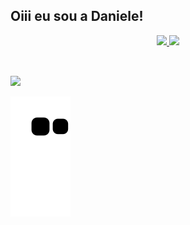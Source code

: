 ## Oiii eu sou a Daniele!
<div align="center">
  <a href="https://github.com/danielegsouza">
  <img height="150em" src="https://github-readme-stats.vercel.app/api?username=danielegsouza&show_icons=true&theme=dracula&include_all_commits=true&count_private=true"/>
  <img height="150em" src="https://github-readme-stats.vercel.app/api/top-langs/?username=danielegsouza&layout=compact&langs_count=7&theme=dracula"/>
</div>
<div style="display: inline_block"><br>
 
</div>
  
  ##
 
<div> 
  <a href="https://www.linkedin.com/in/danielegsouza" target="_blank"><img src="https://img.shields.io/badge/-LinkedIn-%230077B5?style=for-the-badge&logo=linkedin&logoColor=white" target="_blank"></a> 
 
  ![Snake animation](https://github.com/rafaballerini/rafaballerini/blob/output/github-contribution-grid-snake.svg)
 
</div>
